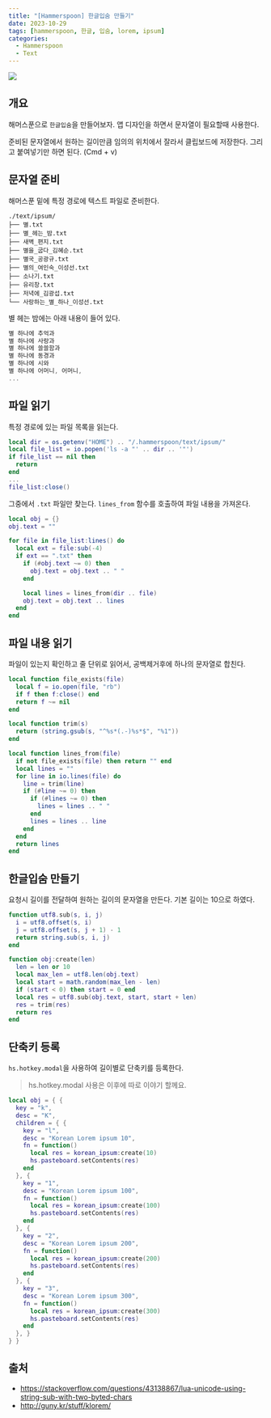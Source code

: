 ```yaml
---
title: "[Hammerspoon] 한글입숨 만들기"
date: 2023-10-29
tags: [hammerspoon, 한글, 입숨, lorem, ipsum]
categories:
  - Hammerspoon
  - Text
---
```


![](https://i.imgur.com/xz7fwIK.png)

## 개요

해머스푼으로 `한글입숨`을 만들어보자.
앱 디자인을 하면서 문자열이 필요할때 사용한다.

준비된 문자열에서 원하는 길이만큼 임의의 위치에서 잘라서 클립보드에 저장한다.
그리고 붙여넣기만 하면 된다. (Cmd + v)

## 문자열 준비

해머스푼 밑에 특정 경로에 텍스트 파일로 준비한다.

```shell
./text/ipsum/
├── 별.txt
├── 별_헤는_밤.txt
├── 새벽_편지.txt
├── 별을_굽다_김혜순.txt
├── 별국_공광규.txt
├── 별의_여인숙_이성선.txt
├── 소나기.txt
├── 유리창.txt
├── 저녁에_김광섭.txt
└── 사랑하는_별_하나_이성선.txt
```

별 헤는 밤에는 아래 내용이 들어 있다.

```dart
별 하나에 추억과
별 하나에 사랑과
별 하나에 쓸쓸함과
별 하나에 동경과
별 하나에 시와
별 하나에 어머니, 어머니,
...
```

## 파일 읽기

특정 경로에 있는 파일 목록을 읽는다.

```lua
local dir = os.getenv("HOME") .. "/.hammerspoon/text/ipsum/"
local file_list = io.popen('ls -a "' .. dir .. '"')
if file_list == nil then
  return
end
...
file_list:close()
```

그중에서 `.txt` 파일만 찾는다.
`lines_from` 함수를 호출하여 파일 내용을 가져온다.

```lua
local obj = {}
obj.text = ""

for file in file_list:lines() do
  local ext = file:sub(-4)
  if ext == ".txt" then
    if (#obj.text ~= 0) then
      obj.text = obj.text .. " "
    end

    local lines = lines_from(dir .. file)
    obj.text = obj.text .. lines
  end
end
```

## 파일 내용 읽기

파일이 있는지 확인하고
줄 단위로 읽어서, 공백제거후에 하나의 문자열로 합친다.

```lua
local function file_exists(file)
  local f = io.open(file, "rb")
  if f then f:close() end
  return f ~= nil
end

local function trim(s)
  return (string.gsub(s, "^%s*(.-)%s*$", "%1"))
end

local function lines_from(file)
  if not file_exists(file) then return "" end
  local lines = ""
  for line in io.lines(file) do
    line = trim(line)
    if (#line ~= 0) then
      if (#lines ~= 0) then
        lines = lines .. " "
      end
      lines = lines .. line
    end
  end
  return lines
end
```


## 한글입숨 만들기

요청시 길이를 전달하여 원하는 길이의 문자열을 만든다.
기본 길이는 10으로 하였다.

```lua
function utf8.sub(s, i, j)
  i = utf8.offset(s, i)
  j = utf8.offset(s, j + 1) - 1
  return string.sub(s, i, j)
end

function obj:create(len)
  len = len or 10
  local max_len = utf8.len(obj.text)
  local start = math.random(max_len - len)
  if (start < 0) then start = 0 end
  local res = utf8.sub(obj.text, start, start + len)
  res = trim(res)
  return res
end
```

## 단축키 등록

`hs.hotkey.modal`을 사용하여 길이별로 단축키를 등록한다.

> hs.hotkey.modal 사용은 이후에 따로 이야기 할께요.

```lua
local obj = { {
  key = "k",
  desc = "K",
  children = { {
    key = "l",
    desc = "Korean Lorem ipsum 10",
    fn = function()
      local res = korean_ipsum:create(10)
      hs.pasteboard.setContents(res)
    end
  }, {
    key = "1",
    desc = "Korean Lorem ipsum 100",
    fn = function()
      local res = korean_ipsum:create(100)
      hs.pasteboard.setContents(res)
    end
  }, {
    key = "2",
    desc = "Korean Lorem ipsum 200",
    fn = function()
      local res = korean_ipsum:create(200)
      hs.pasteboard.setContents(res)
    end
  }, {
    key = "3",
    desc = "Korean Lorem ipsum 300",
    fn = function()
      local res = korean_ipsum:create(300)
      hs.pasteboard.setContents(res)
    end
  }, }
} }
```

## 출처 

- https://stackoverflow.com/questions/43138867/lua-unicode-using-string-sub-with-two-byted-chars
- http://guny.kr/stuff/klorem/
